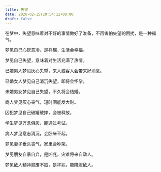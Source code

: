 ```yaml
---
title: 失望
date: 2020-02-15T20:54:12+08:00
draft: false
---
```


在梦中，失望意味着对不好的事情做好了准备，不再害怕失望的困扰，是一种福气。



梦见自己心灰意冷，是祥瑞，生活会幸福。



梦见自己失望，意味着对生活充满了热情。



已婚男人梦见灰心失望，来人或客人会带来好消息。



已婚女人梦见自己消沉失望，即将会怀孕。



未婚男女梦见自己失望，不久将会结婚。



商人梦见灰心丧气，短时间能发大财。



囚犯梦见自己破罐破摔，会被释放。



学生梦见万念俱灰，能通过考试。



病人梦见意志消沉，会卧床不起。



梦见妻子垂头丧气，家里会吵架。



梦见朋友自暴自弃，是凶兆，灾难将来自敌人。



梦见敌人精神颓废不振，是祥兆，能降服敌人。

